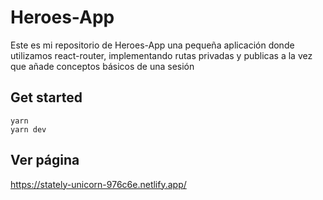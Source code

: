 # Heroes-App

Este es mi repositorio de Heroes-App una pequeña aplicación donde utilizamos react-router, implementando rutas privadas y publicas a la vez que añade conceptos básicos de una sesión

## Get started

```
yarn
yarn dev
```

## Ver página

https://stately-unicorn-976c6e.netlify.app/
